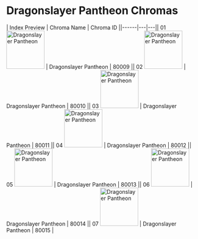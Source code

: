 # Dragonslayer Pantheon Chromas

| Index  Preview | Chroma Name | Chroma ID ||------|---|---|| 01  <img src='https://raw.communitydragon.org/latest/plugins/rcp-be-lol-game-data/global/default/v1/champion-chroma-images/80/80009.png' alt='Dragonslayer Pantheon' width='100'> | Dragonslayer Pantheon | 80009 || 02  <img src='https://raw.communitydragon.org/latest/plugins/rcp-be-lol-game-data/global/default/v1/champion-chroma-images/80/80010.png' alt='Dragonslayer Pantheon' width='100'> | Dragonslayer Pantheon | 80010 || 03  <img src='https://raw.communitydragon.org/latest/plugins/rcp-be-lol-game-data/global/default/v1/champion-chroma-images/80/80011.png' alt='Dragonslayer Pantheon' width='100'> | Dragonslayer Pantheon | 80011 || 04  <img src='https://raw.communitydragon.org/latest/plugins/rcp-be-lol-game-data/global/default/v1/champion-chroma-images/80/80012.png' alt='Dragonslayer Pantheon' width='100'> | Dragonslayer Pantheon | 80012 || 05  <img src='https://raw.communitydragon.org/latest/plugins/rcp-be-lol-game-data/global/default/v1/champion-chroma-images/80/80013.png' alt='Dragonslayer Pantheon' width='100'> | Dragonslayer Pantheon | 80013 || 06  <img src='https://raw.communitydragon.org/latest/plugins/rcp-be-lol-game-data/global/default/v1/champion-chroma-images/80/80014.png' alt='Dragonslayer Pantheon' width='100'> | Dragonslayer Pantheon | 80014 || 07  <img src='https://raw.communitydragon.org/latest/plugins/rcp-be-lol-game-data/global/default/v1/champion-chroma-images/80/80015.png' alt='Dragonslayer Pantheon' width='100'> | Dragonslayer Pantheon | 80015 |